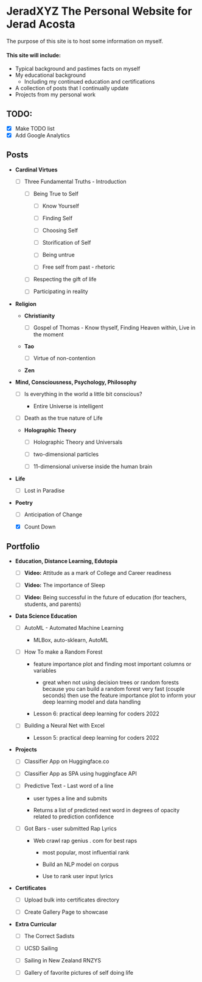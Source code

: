 # JeradXYZ The Personal Website for Jerad Acosta

The purpose of this site is to host some information on myself.

#### This site will include:

-   Typical background and pastimes facts on myself
-   My educational background
    -   Including my continued education and certifications
-   A collection of posts that I continually update
-   Projects from my personal work

## TODO:

-   [x] Make TODO list
-   [x] Add Google Analytics

## Posts

-   **Cardinal Virtues**

    -   [ ] Three Fundamental Truths - Introduction

        -   [ ] Being True to Self

            -   [ ] Know Yourself

            -   [ ] Finding Self

            -   [ ] Choosing Self

            -   [ ] Storification of Self

            -   [ ] Being untrue

            -   [ ] Free self from past - rhetoric

        -   [ ] Respecting the gift of life

        -   [ ] Participating in reality

-   **Religion**

    -   **Christianity**

        -   [ ] Gospel of Thomas - Know thyself, Finding Heaven within, Live in the moment

    -   **Tao**

        -   [ ] Virtue of non-contention

    -   **Zen**

-   **Mind, Consciousness, Psychology, Philosophy**

    -   [ ] Is everything in the world a little bit conscious?

        -   Entire Universe is intelligent

    -   [ ] Death as the true nature of Life

    -   **Holographic Theory**

        -   [ ] Holographic Theory and Universals

        -   [ ] two-dimensional particles

        -   [ ] 11-dimensional universe inside the human brain

-   **Life**

    -   [ ] Lost in Paradise

-   **Poetry**

    -   [ ] Anticipation of Change

    -   [x] Count Down

## Portfolio

-   **Education, Distance Learning, Edutopia**

    -   [ ] **Video:** Attitude as a mark of College and Career readiness

    -   [ ] **Video:** The importance of Sleep

    -   [ ] **Video:** Being successful in the future of education (for teachers, students, and parents)

-   **Data Science Education**

    -   [ ] AutoML - Automated Machine Learning

        -   MLBox, auto-sklearn, AutoML

    -   [ ] How To make a Random Forest

        -   feature importance plot and finding most important columns or variables

            -   great when not using decision trees or random forests because you can build a random forest very fast (couple seconds) then use the feature importance plot to inform your deep learning model and data handling

        -   Lesson 6: practical deep learning for coders 2022

    -   [ ] Building a Neural Net with Excel

        -   Lesson 5: practical deep learning for coders 2022

-   **Projects**

    -   [ ] Classifier App on Huggingface.co

    -   [ ] Classifier App as SPA using huggingface API

    -   [ ] Predictive Text - Last word of a line

        -   user types a line and submits

        -   Returns a list of predicted next word in degrees of opacity related to prediction confidence

    -   [ ] Got Bars - user submitted Rap Lyrics

        -   Web crawl rap genius . com for best raps

            -   most popular, most influential rank

            -   Build an NLP model on corpus

            -   Use to rank user input lyrics

-   **Certificates**

    -   [ ] Upload bulk into certificates directory

    -   [ ] Create Gallery Page to showcase

-   **Extra Curricular**

    -   [ ] The Correct Sadists

    -   [ ] UCSD Sailing

    -   [ ] Sailing in New Zealand RNZYS

    -   [ ] Gallery of favorite pictures of self doing life
